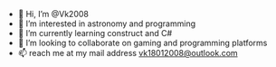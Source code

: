 - 👋 Hi, I’m @Vk2008
- 👀 I’m interested in astronomy and programming
- 🌱 I’m currently learning construct and C#
- 💞️ I’m looking to collaborate on gaming and programming platforms
- 📫 reach me at my mail address vk18012008@outlook.com

<!---
Vk2008/Vk2008 is a ✨ special ✨ repository because its `README.md` (this file) appears on your GitHub profile.
You can click the Preview link to take a look at your changes.
--->
